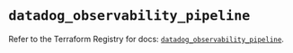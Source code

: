 # `datadog_observability_pipeline`

Refer to the Terraform Registry for docs: [`datadog_observability_pipeline`](https://registry.terraform.io/providers/datadog/datadog/3.65.0/docs/resources/observability_pipeline).

